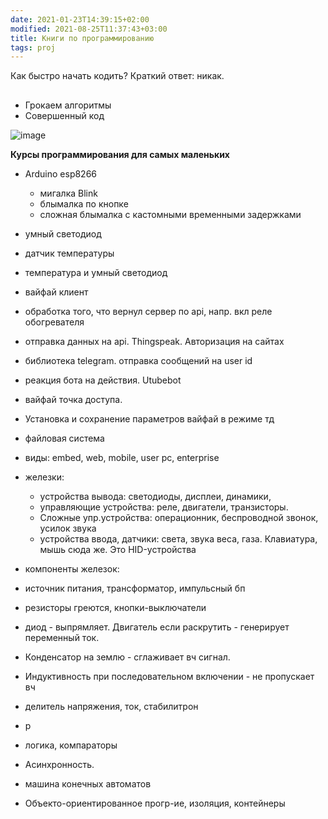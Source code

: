 ```yaml
---
date: 2021-01-23T14:39:15+02:00
modified: 2021-08-25T11:37:43+03:00
title: Книги по программированию
tags: proj
---
```


Как быстро начать кодить? Краткий ответ: никак.

## 

- Грокаем алгоритмы
- Совершенный код

![image](https://user-images.githubusercontent.com/17731587/133764292-dd9713a8-b67a-4fc9-b68d-cc861da955e0.png)


**Курсы программирования для самых маленьких**

- Arduino esp8266
  - мигалка Blink
  - блымалка по кнопке
  - сложная блымалка с кастомными временными задержками
- умный светодиод
- датчик температуры
- температура и умный светодиод
- вайфай клиент
- обработка того, что вернул сервер по api, напр. вкл реле обогревателя

- отправка данных на api. Thingspeak. Авторизация на сайтах  
- библиотека telegram. отправка сообщений на user id  
- реакция бота на действия. Utubebot  


- вайфай точка доступа. 
- Установка и сохранение параметров вайфай в режиме тд
- файловая система

- виды: embed, web, mobile, user pc, enterprise

- железки: 
  - устройства вывода: светодиоды, дисплеи, динамики, 
  - управляющие устройства: реле, двигатели, транзисторы. 
  - Сложные упр.устройства: операционник, беспроводной звонок, усилок звука
  - устройства ввода, датчики: света, звука веса, газа. Клавиатура, мышь сюда же. Это HID-устройства

- компоненты железок:
- источник питания, трансформатор, импульсный бп
- резисторы греются, кнопки-выключатели


- диод - выпрямляет. Двигатель если раскрутить - генерирует переменный ток.  
- Конденсатор на землю - сглаживает вч сигнал.  
- Индуктивность при последовательном включении - не пропускает вч  


- делитель напряжения, ток, стабилитрон
- р
- логика, компараторы

- Асинхронность.  
- машина конечных автоматов  
- Объекто-ориентированное прогр-ие, изоляция, контейнеры  

